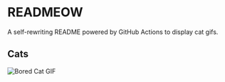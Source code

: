 # READMEOW

A self-rewriting README powered by GitHub Actions to display cat gifs.

## Cats

![Bored Cat GIF](https://media3.giphy.com/media/v1.Y2lkPTlhY2QwMmRhbnNyODI5ZzNnOXowd2wyZmJ5eGh6OTNrMDA1dnZnc2FlZmVkMzNhZSZlcD12MV9naWZzX3NlYXJjaCZjdD1n/mlvseq9yvZhba/200.gif)
